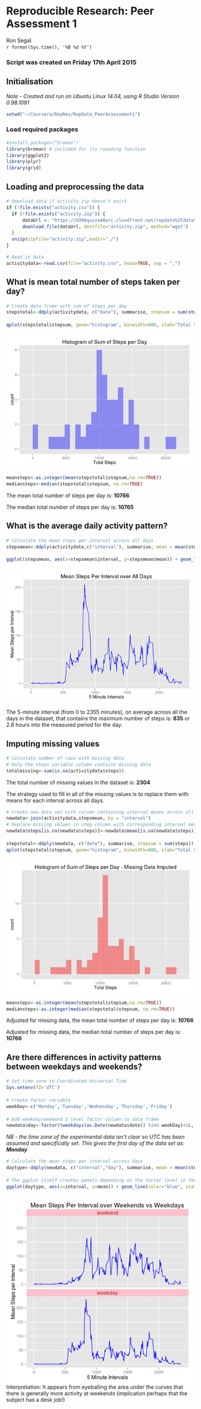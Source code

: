 # Reproducible Research: Peer Assessment 1
Ron Segal  
`r format(Sys.time(), '%B %d %Y')`  

### Script was created on Friday 17th April 2015

## Initialisation

*Note - Created and run on Ubuntu Linux 14.04, using R Studio Version 0.98.1091*


```r
setwd("~/Coursera/RepRes/RepData_PeerAssessment1")
```

### Load required packages


```r
#install.packages("broman")
library(broman) # included for its rounding function
library(ggplot2)
library(plyr)
library(grid)
```

## Loading and preprocessing the data


```r
# Download data if activity.zip doesn't exist
if (!file.exists("activity.csv")) {  
  if (!file.exists("activity.zip")) {
      dataUrl <- "https://d396qusza40orc.cloudfront.net/repdata%2Fdata%2Factivity.zip"
      download.file(dataUrl, destfile="activity.zip", method="wget")
  }
  unzip(zipfile="activity.zip",exdir="./")
}  
```


```r
# Read in data
activitydata<-read.csv(file="activity.csv", head=TRUE, sep = ",")
```

## What is mean total number of steps taken per day?


```r
# Create data frame with sum of steps per day
stepstotal<-ddply(activitydata, c("date"), summarise, stepsum = sum(steps))

qplot(stepstotal$stepsum, geom="histogram", binwidth=800, xlab="Total Steps", main="Histogram of Sum of Steps per Day", fill=I("blue"),alpha=I(.4))
```

![](PA1_template_files/figure-html/sum_days-1.png) 

```r
meansteps<-as.integer(mean(stepstotal$stepsum,na.rm=TRUE))
mediansteps<-median(stepstotal$stepsum, na.rm=TRUE)
```

The mean total number of steps per day is: **10766**

The median total number of steps per day is: **10765**

## What is the average daily activity pattern?


```r
# Calculate the mean steps per interval across all days
stepsmean<-ddply(activitydata,c("interval"), summarise, mean = mean(steps,na.rm=TRUE))

ggplot(stepsmean, aes(x=stepsmean$interval, y=stepsmean$mean)) + geom_line(color="blue", stat="identity",binwidth=2) + labs(x="5 Minute Intervals", y="Mean Steps per Interval") + ggtitle("Mean Steps Per Interval over All Days")
```

![](PA1_template_files/figure-html/mean_intervals-1.png) 

The 5-minute interval (from 0 to 2355 minutes), on average across all the days in the dataset, that contains the maximum number of steps is: **835** or
2.8 hours into the measured period for the day.

## Imputing missing values


```r
# Calculate number of rows with missing data
# Only the steps variable column contains missing data
totalmissing<-sum(is.na(activitydata$steps))
```

The total number of missing values in the dataset is: **2304**

The strategy used to fill in all of the missing values is to replace them with means for each interval across all days.


```r
# Create new data set with column containing interval means across all day
newdata<-join(activitydata,stepsmean, by = "interval")
# Replace missing values in step column with corresponding interval means
newdata$steps[is.na(newdata$steps)]<-newdata$mean[is.na(newdata$steps)]

stepstotal<-ddply(newdata, c("date"), summarise, stepsum = sum(steps))
qplot(stepstotal$stepsum, geom="histogram", binwidth=800, xlab="Total Steps", main="Histogram of Sum of Steps per Day - Missing Data Imputed", fill=I("red"),alpha=I(.4))
```

![](PA1_template_files/figure-html/fill_missing-1.png) 

```r
meansteps<-as.integer(mean(stepstotal$stepsum,na.rm=TRUE))
mediansteps<-as.integer(median(stepstotal$stepsum, na.rm=TRUE))
```

Adjusted for missing data, the mean total number of steps per day is: **10766**

Adjusted for missing data, the median total number of steps per day is: **10766**

## Are there differences in activity patterns between weekdays and weekends?


```r
# Set time zone to Coordinated Universal Time
Sys.setenv(TZ='UTC')

# Create factor variable
weekDay<-c('Monday','Tuesday','Wednesday','Thursday','Friday')

# Add weekday/weekend 2 level factor column to data frame
newdata$day<-factor((weekdays(as.Date(newdata$date)) %in% weekDay)+1L, levels=1:2, labels=c('weekend','weekday'))
```

*NB - the time zone of the experimental data isn't clear so UTC has been assumed and specifically set. This gives the first day of the data set as:* ***Monday*** 


```r
# Calculate the mean steps per interval across days
daytype<-ddply(newdata, c("interval","day"), summarise, mean = mean(steps))

# The ggplot itself creates panels depending on the factor level in the day variable
ggplot(daytype, aes(x=interval, y=mean)) + geom_line(color="blue", stat="identity",binwidth=2) + labs(x="5 Minute Intervals", y="Mean Steps per Interval") + ggtitle("Mean Steps Per Interval over Weekends vs Weekdays") + facet_wrap(~day,ncol=1) + theme(strip.text.x=element_text(size=12, colour = "brown")) + theme(strip.background = element_rect(fill="pink"))
```

<img src="PA1_template_files/figure-html/weekday_compare-1.png" title="" alt="" style="display: block; margin: auto;" />
Interpretation: It appears from eyeballing the area under the curves that there is generally more activity at weekends (implication perhaps that the subject has a desk job!)


